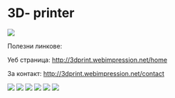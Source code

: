 # 3D- printer

<img src="./Снимки/logo.png" style="margin-right: auto;" />

Полезни линкове:

Уеб страница: http://3dprint.webimpression.net/home

За контакт: http://3dprint.webimpression.net/contact

<img src="./Снимки/IMG_20220207_133712.jpg" style="margin-right: auto;" />
<img src="./Снимки/IMG_20220207_133723.jpg" style="margin-right: auto;" />
<img src="./Снимки/IMG_20220207_133753.jpg" style="margin-right: auto;" />
<img src="./Снимки/IMG_20220207_133801.jpg" style="margin-right: auto;" />
<img src="./Снимки/IMG_20220207_133822.jpg" style="margin-right: auto;" />
<img src="./Снимки/IMG_20220207_133839.jpg" style="margin-right: auto;" />


